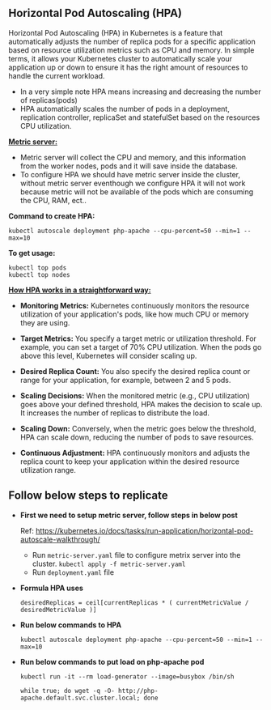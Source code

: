 ## Horizontal Pod Autoscaling (HPA)
Horizontal Pod Autoscaling (HPA) in Kubernetes is a feature that automatically adjusts the number of replica pods for a specific application based on resource utilization metrics such as CPU and memory. In simple terms, it allows your Kubernetes cluster to automatically scale your application up or down to ensure it has the right amount of resources to handle the current workload.

* In a very simple note HPA means increasing and decreasing the number of replicas(pods)
* HPA automatically scales the number of pods in a deployment, replication controller, replicaSet and statefulSet based on the resources CPU utilization.

<ins>**Metric server:**<ins>

* Metric server will collect the CPU and memory, and this information from the worker nodes, pods and it will save inside the database.
* To configure HPA we should have metric server inside the cluster, without metric server eventhough we configure HPA it will not work because metric will not be available of the pods which are consuming the CPU, RAM, ect..

**Command to create HPA:**

`kubectl autoscale deployment php-apache --cpu-percent=50 --min=1 --max=10`

**To get usage:**
```
kubectl top pods
kubectl top nodes
```

<ins>**How HPA works in a straightforward way:**<ins>

* **Monitoring Metrics:** Kubernetes continuously monitors the resource utilization of your application's pods, like how much CPU or memory they are using.

* **Target Metrics:** You specify a target metric or utilization threshold. For example, you can set a target of 70% CPU utilization. When the pods go above this level, Kubernetes will consider scaling up.

* **Desired Replica Count:** You also specify the desired replica count or range for your application, for example, between 2 and 5 pods.

* **Scaling Decisions:** When the monitored metric (e.g., CPU utilization) goes above your defined threshold, HPA makes the decision to scale up. It increases the number of replicas to distribute the load.

* **Scaling Down:** Conversely, when the metric goes below the threshold, HPA can scale down, reducing the number of pods to save resources.

* **Continuous Adjustment:** HPA continuously monitors and adjusts the replica count to keep your application within the desired resource utilization range.


## Follow below steps to replicate
* **First we need to setup metric server, follow steps in below post**

    Ref: https://kubernetes.io/docs/tasks/run-application/horizontal-pod-autoscale-walkthrough/

  * Run `metric-server.yaml` file to configure metrix server into the cluster. `kubectl apply -f metric-server.yaml`
  * Run `deployment.yaml` file 
    
* **Formula HPA uses**

   `desiredReplicas = ceil[currentReplicas * ( currentMetricValue / desiredMetricValue )]`

    
* **Run below commands to HPA**
    
    `kubectl autoscale deployment php-apache --cpu-percent=50 --min=1 --max=10`
    
* **Run below commands to put load on php-apache pod**

    ```
    kubectl run -it --rm load-generator --image=busybox /bin/sh

    while true; do wget -q -O- http://php-apache.default.svc.cluster.local; done
    ```


